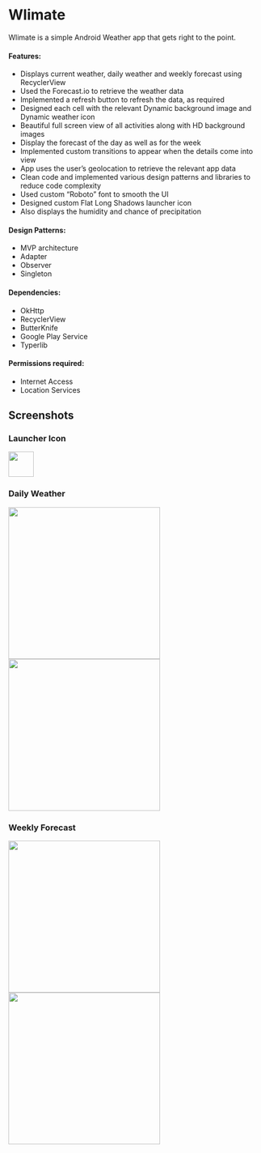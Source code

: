 # Wlimate

Wlimate is a simple Android Weather app that gets right to the point.

#### Features:

* Displays current weather, daily weather and weekly forecast using RecyclerView
* Used the Forecast.io to retrieve the weather data
* Implemented a refresh button to refresh the data, as required
* Designed each cell with the relevant Dynamic background image and Dynamic weather icon
* Beautiful full screen view of all activities along with HD background images
* Display the forecast of the day as well as for the week
* Implemented custom transitions to appear when the details come into view
* App uses the user’s geolocation to retrieve the relevant app data
* Clean code and implemented various design patterns and libraries to reduce code complexity
* Used custom “Roboto” font to smooth the UI
* Designed custom Flat Long Shadows launcher icon
* Also displays the humidity and chance of precipitation 

#### Design Patterns:

-	MVP architecture
-	Adapter
-	Observer
-	Singleton

#### Dependencies:

-	OkHttp
-	RecyclerView
-	ButterKnife
-	Google Play Service
-	Typerlib

#### Permissions required:

-	Internet Access
-	Location Services

## Screenshots

### Launcher Icon
<img src="http://i.imgur.com/CS9PeSr.png" width="50">

### Daily Weather

<img src="http://i.imgur.com/3bVbbYF.png" width="300">

<img src="http://i.imgur.com/FH13ulO.png" width="300">

### Weekly Forecast

<img src="http://i.imgur.com/81bfLma.png" width="300">

<img src="http://i.imgur.com/igHtGNO.png" width="300">


